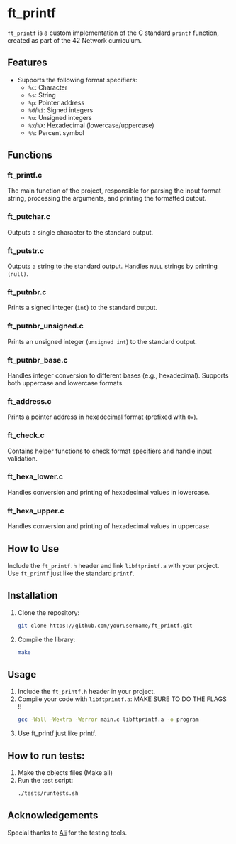# ft_printf

`ft_printf` is a custom implementation of the C standard `printf` function, created as part of the 42 Network curriculum.

## Features
- Supports the following format specifiers:
  - `%c`: Character
  - `%s`: String
  - `%p`: Pointer address
  - `%d`/`%i`: Signed integers
  - `%u`: Unsigned integers
  - `%x`/`%X`: Hexadecimal (lowercase/uppercase)
  - `%%`: Percent symbol

## Functions

### ft_printf.c
The main function of the project, responsible for parsing the input format string, processing the arguments, and printing the formatted output.

### ft_putchar.c
Outputs a single character to the standard output.

### ft_putstr.c
Outputs a string to the standard output. Handles `NULL` strings by printing `(null)`.

### ft_putnbr.c
Prints a signed integer (`int`) to the standard output.

### ft_putnbr_unsigned.c
Prints an unsigned integer (`unsigned int`) to the standard output.

### ft_putnbr_base.c
Handles integer conversion to different bases (e.g., hexadecimal). Supports both uppercase and lowercase formats.

### ft_address.c
Prints a pointer address in hexadecimal format (prefixed with `0x`).

### ft_check.c
Contains helper functions to check format specifiers and handle input validation.

### ft_hexa_lower.c
Handles conversion and printing of hexadecimal values in lowercase.

### ft_hexa_upper.c
Handles conversion and printing of hexadecimal values in uppercase.

## How to Use
Include the `ft_printf.h` header and link `libftprintf.a` with your project. Use `ft_printf` just like the standard `printf`.

## Installation
1. Clone the repository:
   ```bash
   git clone https://github.com/yourusername/ft_printf.git
2. Compile the library:
   ```bash
   make
## Usage
1. Include the `ft_printf.h` header in your project.
2. Compile your code with `libftprintf.a`: MAKE SURE TO DO THE FLAGS !!
   ```bash
   gcc -Wall -Wextra -Werror main.c libftprintf.a -o program
3. Use ft_printf just like printf.

## How to run tests:
1. Make the objects files (Make all)
2. Run the test script:
   ```bash
   ./tests/runtests.sh
## Acknowledgements
Special thanks to [Ali](https://github.com/ila36IX) for the testing tools.
